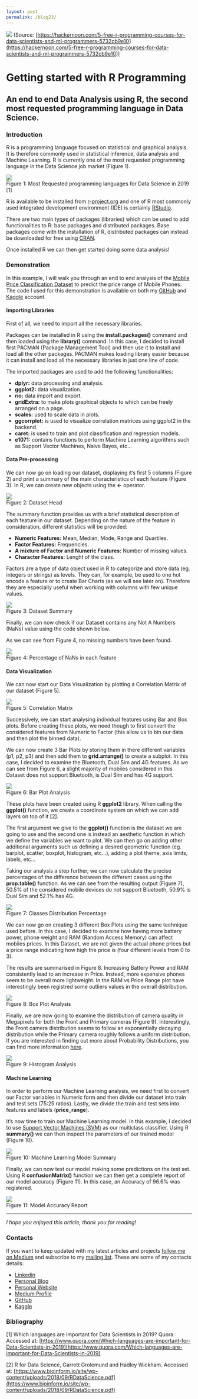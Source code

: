 ```yaml
---
layout: post
permalink: /blog23/
---
```


![](https://cdn-images-1.medium.com/max/2000/1*TX77o_zJ4zbpJ3vN4BkLsg.jpeg)
<span class="figcaption_hack">(Source:
[https://hackernoon.com/5-free-r-programming-courses-for-data-scientists-and-ml-programmers-5732cb9e10](https://hackernoon.com/5-free-r-programming-courses-for-data-scientists-and-ml-programmers-5732cb9e10))</span>

# Getting started with R Programming

## An end to end Data Analysis using R, the second most requested programming language in Data Science. 

### Introduction

R is a programming language focused on statistical and graphical analysis. It is
therefore commonly used in statistical inference, data analysis and Machine
Learning. R is currently one of the most requested programming language in the
Data Science job market (Figure 1).

![](https://cdn-images-1.medium.com/max/2000/1*lsI8O_2yGfYoUpCT6kNynw.png) <br>
<span class="figcaption_hack">Figure 1: Most Requested programming languages for Data Science in 2019 [1]</span>

R is available to be installed from [r-project.org](http://www.r-project.org/)
and one of R most commonly used integrated development environment (IDE) is
certainly [RStudio](http://www.rstudio.com/ide/).

There are two main types of packages (libraries) which can be used to add
functionalities to R: base packages and distributed packages. Base packages come
with the installation of R, distributed packages can instead be downloaded for
free using
[CRAN](https://cran.r-project.org/web/packages/available_packages_by_date.html).

Once installed R we can then get started doing some data analysis!

### Demonstration

In this example, I will walk you through an end to end analysis of the [Mobile
Price Classification
Dataset](https://www.kaggle.com/iabhishekofficial/mobile-price-classification#train.csv)
to predict the price range of Mobile Phones. The code I used for this
demonstration is available on both my
[GitHub](https://github.com/pierpaolo28/R-Programming/blob/master/Smartphone%20Prices/workflow.r)
and
[Kaggle](https://www.kaggle.com/pierpaolo28/mobile-price-classification?scriptVersionId=20002929)
account.

#### Importing Libraries

First of all, we need to import all the necessary libraries. 

Packages can be installed in R using the **install.packages()** command and then
loaded using the **library()** command. In this case, I decided to install first
PACMAN (Package Management Tool) and then use it to install and load all the
other packages. PACMAN makes loading library easier because it can install and
load all the necessary libraries in just one line of code.

<script src="https://gist.github.com/pierpaolo28/9d70a5451988d9a330b77254c064f2ec.js"></script>

The imported packages are used to add the following functionalities:

* **dplyr:** data processing and analysis.
* **ggplot2:** data visualization.
* **rio:** data import and export.
* **gridExtra:** to make plots graphical objects to which can be freely arranged on a page.
* **scales:** used to scale data in plots.
* **ggcorrplot:** is used to visualize correlation matrices using ggplot2 in the backend.
* **caret:** is used to train and plot classification and regression models.
* **e1071:** contains functions to perform Machine Learning algorithms such as Support Vector Machines, Naive Bayes, etc…

#### Data Pre-processing

We can now go on loading our dataset, displaying it’s first 5 columns (Figure 2)
and print a summary of the main characteristics of each feature (Figure 3). In
R, we can create new objects using the **<-** operator.

<script src="https://gist.github.com/pierpaolo28/65f657ea6d7065203efbe8cd16b5c563.js"></script>

![](https://cdn-images-1.medium.com/max/2600/1*RzDAdwpOXq7ORvz1crltzg.png) <br>
<span class="figcaption_hack">Figure 2: Dataset Head</span>

The summary function provides us with a brief statistical description of each
feature in our dataset. Depending on the nature of the feature in consideration,
different statistics will be provided:

* **Numeric Features:** Mean, Median, Mode, Range and Quartiles.
* **Factor Features:** Frequencies.
* **A mixture of Factor and Numeric Features:** Number of missing values.
* **Character Features:** Lenght of the class.

Factors are a type of data object used in R to categorize and store data (eg.
integers or strings) as levels. They can, for example, be used to one hot encode
a feature or to create Bar Charts (as we will see later on). Therefore they are
especially useful when working with columns with few unique values.

![](https://cdn-images-1.medium.com/max/2000/1*T-bvpDXlP_1u4Cjl719Hfg.png) <br>
<span class="figcaption_hack">Figure 3: Dataset Summary</span>

Finally, we can now check if our Dataset contains any Not A Numbers (NaNs) value
using the code shown below. 

<script src="https://gist.github.com/pierpaolo28/003d1173ab6c27b3f20c796a9e875e7f.js"></script>

As we can see from Figure 4, no missing numbers have been found.

![](https://cdn-images-1.medium.com/max/2000/1*dLrXdkrfZCsRQ8vVskgJYQ.png) <br>
<span class="figcaption_hack">Figure 4: Percentage of NaNs in each feature</span>

#### Data Visualization

We can now start our Data Visualization by plotting a Correlation Matrix of our
dataset (Figure 5). 

<script src="https://gist.github.com/pierpaolo28/dafb5a92a3f893d9c9105e0a85c552e6.js"></script>

![](https://cdn-images-1.medium.com/max/2000/1*hTwUWOHz4Aqw5CQ-eAjHBg.png) <br>
<span class="figcaption_hack">Figure 5: Correlation Matrix</span>

Successively, we can start analysing individual features using Bar and Box
plots. Before creating these plots, we need though to first convert the
considered features from Numeric to Factor (this allow us to bin our data and
then plot the binned data).

<script src="https://gist.github.com/pierpaolo28/0286daa120bf6f83aa10819d6b048506.js"></script>

We can now create 3 Bar Plots by storing them in there different variables (p1,
p2, p3) and then add them to **grid.arrange()** to create a subplot. In this
case, I decided to examine the Bluetooth, Dual Sim and 4G features. As we can
see from Figure 6, a slight majority of mobiles considered in this Dataset does
not support Bluetooth, is Dual Sim and has 4G support.

<script src="https://gist.github.com/pierpaolo28/bdec9c3bce257040da18eb6c224437ce.js"></script>

![](https://cdn-images-1.medium.com/max/2000/1*15BiE6Sl6xI10xgO0F6HZg.png) <br>
<span class="figcaption_hack">Figure 6: Bar Plot Analysis</span>

These plots have been created using R **ggplot2** library. When calling the
**ggplot()** function, we create a coordinate system on which we can add layers
on top of it [2].

The first argument we give to the **ggplot()** function is the dataset we are
going to use and the second one is instead an aesthetic function in which we
define the variables we want to plot. We can then go on adding other additional
arguments such us defining a desired geometric function (eg. barplot, scatter,
boxplot, histogram, etc…), adding a plot theme, axis limits, labels, etc…

Taking our analysis a step further, we can now calculate the precise percentages
of the difference between the different cases using the **prop.table()**
function. As we can see from the resulting output (Figure 7), 50.5% of the
considered mobile devices do not support Bluetooth, 50.9% is Dual Sim and 52.1%
has 4G.

<script src="https://gist.github.com/pierpaolo28/9c23c05b3623c012a8055a1104874630.js"></script>

![](https://cdn-images-1.medium.com/max/2000/1*ecc1dSMUIcruaGc_Ah-poQ.png) <br>
<span class="figcaption_hack">Figure 7: Classes Distribution Percentage</span>

We can now go on creating 3 different Box Plots using the same technique used
before. In this case, I decided to examine how having more battery power, phone
weight and RAM (Random Access Memory) can affect mobiles prices. In this
Dataset, we are not given the actual phone prices but a price range indicating
how high the price is (four different levels from 0 to 3).

<script src="https://gist.github.com/pierpaolo28/d03e76c61041adf5418afaf935e9b723.js"></script>

The results are summarised in Figure 8. Increasing Battery Power and RAM
consistently lead to an increase in Price. Instead, more expensive phones seem
to be overall more lightweight. In the RAM vs Price Range plot have
interestingly been registred some outliers values in the overall distribution.

![](https://cdn-images-1.medium.com/max/2000/1*CTX61Y3K4UG7_lKBLedwdg.png) <br>
<span class="figcaption_hack">Figure 8: Box Plot Analysis</span>

Finally, we are now going to examine the distribution of camera quality in
Megapixels for both the Front and Primary cameras (Figure 9). Interestingly, the
Front camera distribution seems to follow an exponentially decaying distribution
while the Primary camera roughly follows a uniform distribution. If you are
interested in finding out more about Probability Distributions, you can find
more information
[here](https://towardsdatascience.com/probability-distributions-in-data-science-cce6e64873a7).

<script src="https://gist.github.com/pierpaolo28/5fe61123a7fdd056c38afba7038f4811.js"></script>

![](https://cdn-images-1.medium.com/max/2000/1*g5gfU-x3F200_OltYlDDQg.png) <br>
<span class="figcaption_hack">Figure 9: Histogram Analysis</span>

#### Machine Learning

In order to perform our Machine Learning analysis, we need first to convert our
Factor variables in Numeric form and then divide our dataset into train and test
sets (75:25 ratios). Lastly, we divide the train and test sets into features and
labels (**price_range**).

<script src="https://gist.github.com/pierpaolo28/ee565c5f08a1a660b53dbecf3af0f6d6.js"></script>

It’s now time to train our Machine Learning model. In this example, I decided to
use [Support Vector Machines
(SVM)](https://towardsdatascience.com/svm-feature-selection-and-kernels-840781cc1a6c)
as our multiclass classifier. Using R **summary()** we can then inspect the
parameters of our trained model (Figure 10).

<script src="https://gist.github.com/pierpaolo28/5d4a393b8bdf1d55bafffc66daae8039.js"></script>

![](https://cdn-images-1.medium.com/max/2000/1*GDrVoWCUEQ__UHBqiEKquA.png) <br>
<span class="figcaption_hack">Figure 10: Machine Learning Model Summary</span>

Finally, we can now test our model making some predictions on the test set.
Using R **confusionMatrix()** function we can then get a complete report of our
model accuracy (Figure 11). In this case, an Accuracy of 96.6% was registered.

<script src="https://gist.github.com/pierpaolo28/f6ec3f283ffd770ce387fba2282489ef.js"></script>

![](https://cdn-images-1.medium.com/max/2000/1*mzj3sdAtFO9AcVs3uOBdqQ.png) <br>
<span class="figcaption_hack">Figure 11: Model Accuracy Report</span>

*****

*I hope you enjoyed this article, thank you for reading!*

### Contacts

If you want to keep updated with my latest articles and projects [follow me on
Medium](https://medium.com/@pierpaoloippolito28?source=post_page---------------------------)
and subscribe to my [mailing
list](http://eepurl.com/gwO-Dr?source=post_page---------------------------).
These are some of my contacts details:

* [Linkedin](https://uk.linkedin.com/in/pier-paolo-ippolito-202917146?source=post_page---------------------------)
* [Personal
Blog](https://pierpaolo28.github.io/blog/?source=post_page---------------------------)
* [Personal
Website](https://pierpaolo28.github.io/?source=post_page---------------------------)
* [Medium
Profile](https://towardsdatascience.com/@pierpaoloippolito28?source=post_page---------------------------)
* [GitHub](https://github.com/pierpaolo28?source=post_page---------------------------)
* [Kaggle](https://www.kaggle.com/pierpaolo28?source=post_page---------------------------)

### Bibliography

[1] Which languages are important for Data Scientists in 2019? Quora. Accessed
at:
[https://www.quora.com/Which-languages-are-important-for-Data-Scientists-in-2019](https://www.quora.com/Which-languages-are-important-for-Data-Scientists-in-2019)

[2] R for Data Science, Garrett Grolemund and Hadley Wickham.  Accessed at:
[https://www.bioinform.io/site/wp-content/uploads/2018/09/RDataScience.pdf](https://www.bioinform.io/site/wp-content/uploads/2018/09/RDataScience.pdf)
